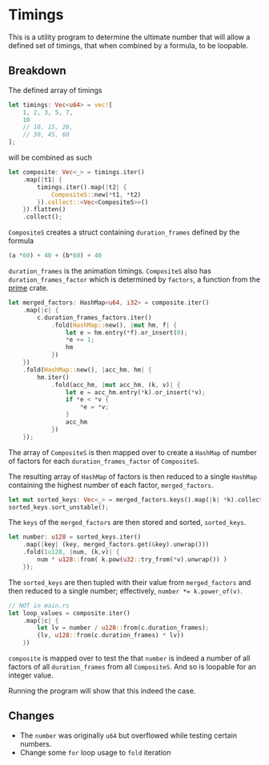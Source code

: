 # Timings

This is a utility program
to determine the ultimate number
that will allow a defined set of timings,
that when combined by a formula,
to be loopable.

## Breakdown

The defined array of timings

```rust
let timings: Vec<u64> = vec![
    1, 2, 3, 5, 7,
    10
    // 10, 15, 20,
    // 30, 45, 60
];
```

will be combined as such

```rust
let composite: Vec<_> = timings.iter()
    .map(|t1| {
        timings.iter().map(|t2| {
            CompositeS::new(*t1, *t2)
        }).collect::<Vec<CompositeS>>()
    }).flatten()
    .collect();
```

`CompositeS` creates a struct containing `duration_frames`
defined by the formula

```rust
(a *60) + 40 + (b*60) + 40
```

`duration_frames` is the animation timings.
`CompositeS` also has `duration_frames_factor`
which is determined by `factors`,
a function from the [prime](https://github.com/wackywendell/primes) crate.

```rust
let merged_factors: HashMap<u64, i32> = composite.iter()
    .map(|c| {
        c.duration_frames_factors.iter()
            .fold(HashMap::new(), |mut hm, f| {
                let e = hm.entry(*f).or_insert(0);
                *e += 1;
                hm
            })
    })
    .fold(HashMap::new(), |acc_hm, hm| {
        hm.iter()
            .fold(acc_hm, |mut acc_hm, (k, v)| {
                let e = acc_hm.entry(*k).or_insert(*v);
                if *e < *v {
                    *e = *v;
                }
                acc_hm
            })
    });
```

The array of `CompositeS` is then mapped over
to create a `HashMap` of number of factors for each
`duration_frames_factor` of `CompositeS`.

The resulting array of `HashMap` of factors is then reduced
to a single `HashMap` containing the highest number
of each factor, `merged_factors`.

```rust
let mut sorted_keys: Vec<_> = merged_factors.keys().map(|k| *k).collect();
sorted_keys.sort_unstable();
```

The `keys` of the `merged_factors` are then stored and sorted, `sorted_keys`.

```rust
let number: u128 = sorted_keys.iter()
    .map(|key| (key, merged_factors.get(&key).unwrap()))
    .fold(1u128, |num, (k,v)| {
        num * u128::from( k.pow(u32::try_from(*v).unwrap()) )
    });
```

The `sorted_keys` are then tupled with their value from
`merged_factors` and then reduced to a single number;
effectively, `number *= k.power_of(v)`.

```rust
// NOT in main.rs
let loop_values = composite.iter()
    .map(|c| {
        let lv = number / u128::from(c.duration_frames);
        (lv, u128::from(c.duration_frames) * lv))
    })
```

`composite` is mapped over to test the that `number` is
indeed a number of all factors of all `duration_frames`
from all `CompositeS`.
And so is loopable for an integer value.

Running the program will show that this indeed the case.

## Changes

* The `number` was originally `u64` but overflowed
  while testing certain numbers.
* Change some `for` loop usage to `fold` iteration